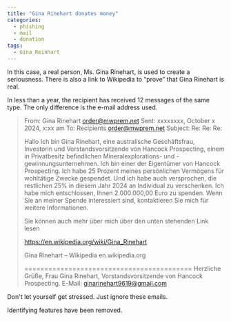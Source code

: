 ```yaml
---
title: "Gina Rinehart donates money"
categories:
  - phishing
  - mail
  - donation
tags:
  - Gina_Reinhart
---
```


In this case, a real person, Ms. Gina Rinehart, is used to create a seriousness. There is also a link to Wikipedia to “prove” that Gina Rinehart is real.

In less than a year, the recipient has received 12 messages of the same type. The only difference is the e-mail address used. 

>From: Gina Rinehart <order@mwprem.net>
>Sent: xxxxxxxx, October x 2024, x:xx am
>To: Recipients <order@mwprem.net>
>Subject: Re: Re: Re:
>
>Hallo
>Ich bin Gina Rinehart, eine australische Geschäftsfrau, Investorin und Vorstandsvorsitzende von Hancock Prospecting, einem in Privatbesitz befindlichen Mineralexplorations- und -gewinnungsunternehmen. Ich bin einer der Eigentümer von Hancock Prospecting. Ich habe 25 Prozent meines persönlichen Vermögens für wohltätige Zwecke gespendet. Und ich habe auch versprochen, die restlichen 25% in diesem Jahr 2024 an Individual zu verschenken. Ich habe mich entschlossen, Ihnen 2.000.000,00 Euro zu spenden. Wenn Sie an meiner Spende interessiert sind, kontaktieren Sie mich für weitere Informationen.
>
>Sie können auch mehr über mich über den unten stehenden Link lesen
>
>https://en.wikipedia.org/wiki/Gina_Rinehart
>
>Gina Rinehart – Wikipedia
>en.wikipedia.org
>
>==========================================
>Herzliche Grüße,
>Frau Gina Rinehart,
>Vorstandsvorsitzende von Hancock Prospecting.
>E-Mail: ginarinehart9619@gmail.com

Don't let yourself get stressed. Just ignore these emails.

Identifying features have been removed.